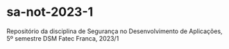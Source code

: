 # sa-not-2023-1
Repositório da disciplina de Segurança no Desenvolvimento de Aplicações, 5º semestre DSM Fatec Franca, 2023/1